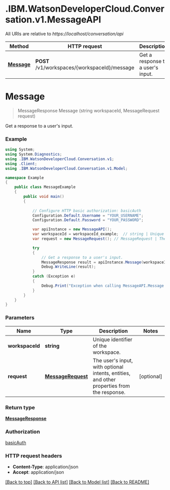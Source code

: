 # .IBM.WatsonDeveloperCloud.Conversation.v1.MessageAPI

All URIs are relative to *https://localhost/conversation/api*

Method | HTTP request | Description
------------- | ------------- | -------------
[**Message**](MessageAPI.md#message) | **POST** /v1/workspaces/{workspaceId}/message | Get a response to a user's input.


<a name="message"></a>
# **Message**
> MessageResponse Message (string workspaceId, MessageRequest request)

Get a response to a user's input.

### Example
```csharp
using System;
using System.Diagnostics;
using .IBM.WatsonDeveloperCloud.Conversation.v1;
using .Client;
using .IBM.WatsonDeveloperCloud.Conversation.v1.Model;

namespace Example
{
    public class MessageExample
    {
        public void main()
        {
            
            // Configure HTTP basic authorization: basicAuth
            Configuration.Default.Username = "YOUR_USERNAME";
            Configuration.Default.Password = "YOUR_PASSWORD";

            var apiInstance = new MessageAPI();
            var workspaceId = workspaceId_example;  // string | Unique identifier of the workspace.
            var request = new MessageRequest(); // MessageRequest | The user's input, with optional intents, entities, and other properties from the response. (optional) 

            try
            {
                // Get a response to a user's input.
                MessageResponse result = apiInstance.Message(workspaceId, request);
                Debug.WriteLine(result);
            }
            catch (Exception e)
            {
                Debug.Print("Exception when calling MessageAPI.Message: " + e.Message );
            }
        }
    }
}
```

### Parameters

Name | Type | Description  | Notes
------------- | ------------- | ------------- | -------------
 **workspaceId** | **string**| Unique identifier of the workspace. | 
 **request** | [**MessageRequest**](MessageRequest.md)| The user's input, with optional intents, entities, and other properties from the response. | [optional] 

### Return type

[**MessageResponse**](MessageResponse.md)

### Authorization

[basicAuth](../README.md#basicAuth)

### HTTP request headers

 - **Content-Type**: application/json
 - **Accept**: application/json

[[Back to top]](#) [[Back to API list]](../README.md#documentation-for-api-endpoints) [[Back to Model list]](../README.md#documentation-for-models) [[Back to README]](../README.md)

